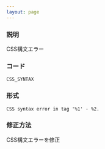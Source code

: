 ```yaml
---
layout: page
---
```


### 説明

CSS構文エラー

### コード

    CSS_SYNTAX

### 形式

    CSS syntax error in tag '%1' - %2.

### 修正方法

CSS構文エラーを修正
